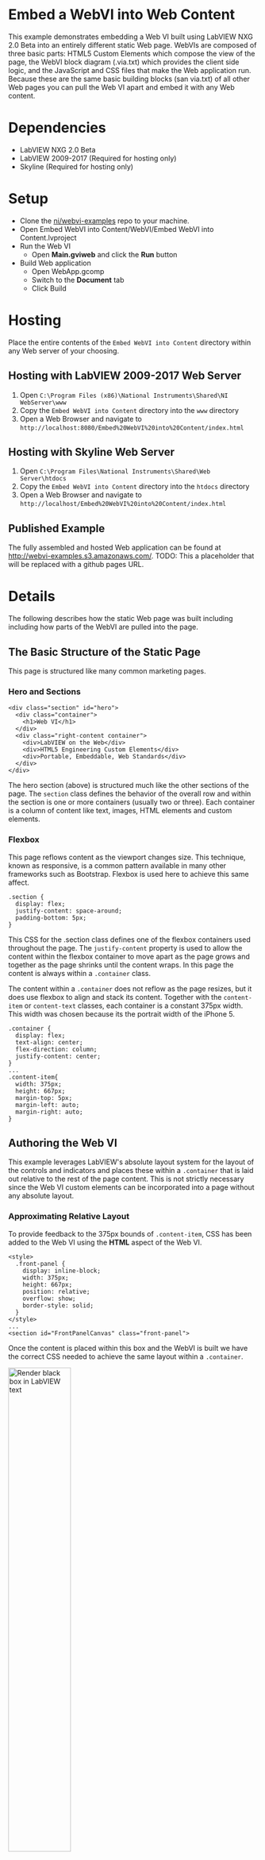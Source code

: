 # Embed a WebVI into Web Content
This example demonstrates embedding a Web VI built using LabVIEW NXG 2.0 Beta into an entirely different static Web page. WebVIs are composed of three basic parts: HTML5 Custom Elements which compose the view of the page, the WebVI block diagram (.via.txt) which provides the client side logic, and the JavaScript and CSS files that make the Web application run. Because these are the same basic building blocks (san via.txt) of all other Web pages you can pull the Web VI apart and embed it with any Web content.

# Dependencies
- LabVIEW NXG 2.0 Beta
- LabVIEW 2009-2017 (Required for hosting only)
- Skyline (Required for hosting only)

# Setup
- Clone the [ni/webvi-examples](https://github.com/ni/webvi-examples) repo to your machine.
- Open Embed WebVI into Content/WebVI/Embed WebVI into Content.lvproject
- Run the Web VI
  - Open **Main.gviweb** and click the **Run** button
- Build Web application
  - Open WebApp.gcomp
  - Switch to the **Document** tab
  - Click Build

# Hosting
Place the entire contents of the `Embed WebVI into Content` directory within any Web server of your choosing.
## Hosting with LabVIEW 2009-2017 Web Server
1. Open `C:\Program Files (x86)\National Instruments\Shared\NI WebServer\www`
2. Copy the `Embed WebVI into Content` directory into the `www` directory
3. Open a Web Browser and navigate to `http://localhost:8080/Embed%20WebVI%20into%20Content/index.html`

## Hosting with Skyline Web Server
1. Open `C:\Program Files\National Instruments\Shared\Web Server\htdocs`
2. Copy the `Embed WebVI into Content` directory into the `htdocs` directory
3. Open a Web Browser and navigate to `http://localhost/Embed%20WebVI%20into%20Content/index.html`

## Published Example
The fully assembled and hosted Web application can be found at http://webvi-examples.s3.amazonaws.com/. TODO: This a placeholder that will be replaced with a github pages URL.

# Details
The following describes how the static Web page was built including including how parts of the WebVI are pulled into the page.

## The Basic Structure of the Static Page
This page is structured like many common marketing pages.
### Hero and Sections
```
<div class="section" id="hero">
  <div class="container">
    <h1>Web VI</h1>
  </div>
  <div class="right-content container">
    <div>LabVIEW on the Web</div>
    <div>HTML5 Engineering Custom Elements</div>
    <div>Portable, Embeddable, Web Standards</div>
  </div>
</div>
```
The hero section (above) is structured much like the other sections of the page. The `section` class defines the behavior of the overall row and within the section is one or more containers (usually two or three). Each container is a column of content like text, images, HTML elements and custom elements.

### Flexbox
This page reflows content as the viewport changes size. This technique, known as responsive, is a common pattern available in many other frameworks such as Bootstrap. Flexbox is used here to achieve this same affect.

```
.section {
  display: flex;
  justify-content: space-around;
  padding-bottom: 5px;
}
```
This CSS for the .section class defines one of the flexbox containers used throughout the page. The `justify-content` property is used to allow the content within the flexbox container to move apart as the page grows and together as the page shrinks until the content wraps. In this page the content is always within a `.container` class.

The content within a `.container` does not reflow as the page resizes, but it does use flexbox to align and stack its content. Together with the `content-item` or `content-text` classes, each container is a constant 375px width. This width was chosen because its the portrait width of the iPhone 5.

```
.container {
  display: flex;
  text-align: center;
  flex-direction: column;
  justify-content: center;
}
...
.content-item{
  width: 375px;
  height: 667px;
  margin-top: 5px;
  margin-left: auto;
  margin-right: auto;
}
```

## Authoring the Web VI
This example leverages LabVIEW's absolute layout system for the layout of the controls and indicators and places these within a `.container` that is laid out relative to the rest of the page content. This is not strictly necessary since the Web VI custom elements can be incorporated into a page without any absolute layout.

### Approximating Relative Layout
To provide feedback to the 375px bounds of `.content-item`, CSS has been added to the Web VI using the **HTML** aspect of the Web VI.
```
<style>
  .front-panel {
    display: inline-block;
    width: 375px;
    height: 667px;
    position: relative;
    overflow: show;
    border-style: solid;
  }
</style>
...
<section id="FrontPanelCanvas" class="front-panel">

```
Once the content is placed within this box and the WebVI is built we have the correct CSS needed to achieve the same layout within a `.container`.


<img src="box-in-lv.PNG" alt="Render black box in LabVIEW text" width="50%">


### Build Process
Open `WebApp.gcomp` go to the **Document** tab and click **Build**. This produces the HTML (`Main.html`)of the front panel, the CSS defining the controls' absolute layout, and the compiled WebVI block diagram (`Main.via.txt`).

## Coping HTML Custom Elements, Styles, and References
This is the most brittle part of the process. If a controls is removed, added, or replaced this copy/paste process must occur again to incorporate them into the final page. In future revisions of LabVIEW NXG and this example this process could be better automated. Changes to the block diagram are less brittle since we can refer to the .via.txt using a relative path that does not change when the Web application is rebuilt.

### Control Custom Elements
```
<jqx-slider data-ni-base-style="uninitialized" ni-control-id='28' binding-info='{"prop":"value","dco":0,"dataItem":"dataItem_Slider","unplacedOrDisabled":false,"sync":false}' label-id='29' value='0' min='0' max='9' interval='1' scale-position='far' ticks-visibility='minor' labels-visibility='all' format='decimal' significant-digits='6' scale-type='floatingPoint' orientation='horizontal'></jqx-slider>
```
Above is one of the sliders found in the page. It has a lot of properties which are usually set in LabVIEW and left alone afterwords. Each of these are copied from `Main.html` (built by LabVIEW) and pasted into `index.html` (written by hand).

```
jqx-slider[ni-control-id='28'] {
  left: 20px;
  top: 450px;
  width: 250px;
  height: 62px;
  font-size: 12px;
  font-family: Roboto Condensed, sans-serif;
  font-style: normal;
  font-weight: normal;
  text-decoration: none;
}
```

Additionally the CSS emitted at the top of `Main.html` is copied into `main.css`. This CSS defines the absolute position, width, and height of each custom element. Small changes have been made to this CSS as the page was hand-tuned to look 'just right'.

### `web-application` and `ni-virtual-instrument` Custom Elements
In order for the WebVI to continue to run in the new page these two custom elements must also be copied into the HTML of the new page. They have no visual presence but the define the location of the `.via.txt` and configuration of Vireo.

The `ni-virtual-instrument` custom element needs no modification after it has been emitted into `Main.html` from LabVIEW. The `vireo-source` property `web-application` must be updated to reflect the relative path between `index.html` and `Main.via.txt`.

```
<ni-web-application engine="VIREO" location="BROWSER" vireo-source="WebVI/Builds/Web%20Server/Configuration1/WebApp/Main.via.txt"><ni-virtual-instrument vi-name="Main.gviweb"></ni-virtual-instrument></ni-web-application>

```

## Important Directories
- **`WebVI`**: Everything within this directory is either the source code of the WebVI of the build output from LabVIEW. Most of the path and filenames are defaults obtained by using the **Web Application** template in LabVIEW NXG 2.0.
 - **`WebVI/Builds/Web Server/Configuration1/WebApp`**: This is the important bits of the emitted by LabVIEW when the Web Application is built.
- **`StaticPageResources`**: This directory contains all the hand maintained HTML and CSS files of the static page. This example requires no additional JavaScript.

# Usage
This technique might be used when there is an existing Web page that can be enhanced with the addition of inline WebVIs. An example may be educational course material with a WebVI inline that visualizes data acquired in a lab setting.
